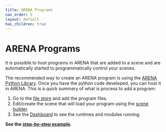 ```yaml
---
title: ARENA Programs
nav_order: 5
layout: default
has_children: true
---
```


# ARENA Programs 

It is possible to host programs in ARENA that are added to a scene and are automatically started to programmatically control your scenes.

The recommended way to create an ARENA program is using the [ARENA Python Library](/content/python). Once you have the python code developed, you can host it in ARENA. This is a quick summary of what is process to add a program:
1. Go to the [file store](https://arenaxr.org/files) and add the program files.
2. Edit/create the scene that will load your program using the [scene builder](content/overview/build.html).
3. See the [Dashboard](https://arenaxr.org/programs/) to see the runtimes and modules running.

**See the [step-by-step example](/content/programs/programs.html).**